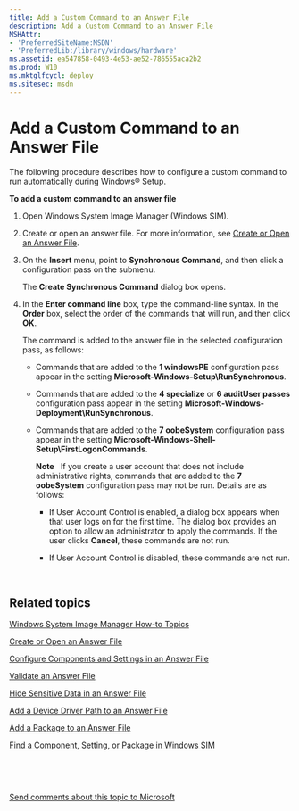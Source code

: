 ```yaml
---
title: Add a Custom Command to an Answer File
description: Add a Custom Command to an Answer File
MSHAttr:
- 'PreferredSiteName:MSDN'
- 'PreferredLib:/library/windows/hardware'
ms.assetid: ea547858-0493-4e53-ae52-786555aca2b2
ms.prod: W10
ms.mktglfcycl: deploy
ms.sitesec: msdn
---
```


# Add a Custom Command to an Answer File


The following procedure describes how to configure a custom command to run automatically during Windows® Setup.

**To add a custom command to an answer file**

1.  Open Windows System Image Manager (Windows SIM).

2.  Create or open an answer file. For more information, see [Create or Open an Answer File](create-or-open-an-answer-file-win8.md).

3.  On the **Insert** menu, point to **Synchronous Command**, and then click a configuration pass on the submenu.

    The **Create Synchronous Command** dialog box opens.

4.  In the **Enter command line** box, type the command-line syntax. In the **Order** box, select the order of the commands that will run, and then click **OK**.

    The command is added to the answer file in the selected configuration pass, as follows:

    -   Commands that are added to the **1 windowsPE** configuration pass appear in the setting **Microsoft-Windows-Setup\\RunSynchronous**.

    -   Commands that are added to the **4 specialize** or **6 auditUser passes** configuration pass appear in the setting **Microsoft-Windows-Deployment\\RunSynchronous**.

    -   Commands that are added to the **7 oobeSystem** configuration pass appear in the setting **Microsoft-Windows-Shell-Setup\\FirstLogonCommands**.

        **Note**  
        If you create a user account that does not include administrative rights, commands that are added to the **7 oobeSystem** configuration pass may not be run. Details are as follows:

        -   If User Account Control is enabled, a dialog box appears when that user logs on for the first time. The dialog box provides an option to allow an administrator to apply the commands. If the user clicks **Cancel**, these commands are not run.

        -   If User Account Control is disabled, these commands are not run.

         

## Related topics


[Windows System Image Manager How-to Topics](windows-system-image-manager-how-to-topics-win8.md)

[Create or Open an Answer File](create-or-open-an-answer-file-win8.md)

[Configure Components and Settings in an Answer File](configure-components-and-settings-in-an-answer-file-win8.md)

[Validate an Answer File](validate-an-answer-file-win8.md)

[Hide Sensitive Data in an Answer File](hide-sensitive-data-in-an-answer-file-win8.md)

[Add a Device Driver Path to an Answer File](add-a-device-driver-path-to-an-answer-file-win8.md)

[Add a Package to an Answer File](add-a-package-to-an-answer-file-win8.md)

[Find a Component, Setting, or Package in Windows SIM](find-a-component-setting-or-package-in-windows-sim-win8.md)

 

 

[Send comments about this topic to Microsoft](mailto:wsddocfb@microsoft.com?subject=Documentation%20feedback%20%5Bp_wsim\p_wsim%5D:%20Add%20a%20Custom%20Command%20to%20an%20Answer%20File%20%20RELEASE:%20%2810/17/2016%29&body=%0A%0APRIVACY%20STATEMENT%0A%0AWe%20use%20your%20feedback%20to%20improve%20the%20documentation.%20We%20don't%20use%20your%20email%20address%20for%20any%20other%20purpose,%20and%20we'll%20remove%20your%20email%20address%20from%20our%20system%20after%20the%20issue%20that%20you're%20reporting%20is%20fixed.%20While%20we're%20working%20to%20fix%20this%20issue,%20we%20might%20send%20you%20an%20email%20message%20to%20ask%20for%20more%20info.%20Later,%20we%20might%20also%20send%20you%20an%20email%20message%20to%20let%20you%20know%20that%20we've%20addressed%20your%20feedback.%0A%0AFor%20more%20info%20about%20Microsoft's%20privacy%20policy,%20see%20http://privacy.microsoft.com/en-us/default.aspx. "Send comments about this topic to Microsoft")






